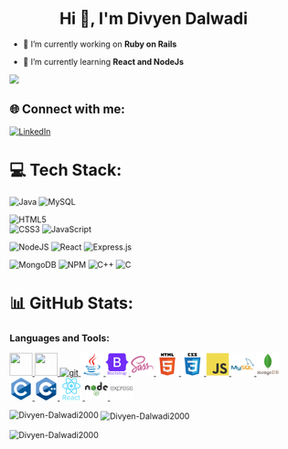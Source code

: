 
<h1 align="center">Hi 👋, I'm Divyen Dalwadi</h1>


- 🔭 I’m currently working on **Ruby on Rails**

- 🌱 I’m currently learning **React and NodeJs**
  

[![](https://visitcount.itsvg.in/api?id=Divyen-Dalwadi2000&icon=5&color=0)](https://visitcount.itsvg.in)

## 🌐 Connect with me:
[![LinkedIn](https://img.shields.io/badge/LinkedIn-%230077B5.svg?logo=linkedin&logoColor=white)](https://www.linkedin.com/in/divyen-dalwadi-638a15238/) 

# 💻 Tech Stack:
![Java](https://img.shields.io/badge/java-%23ED8B00.svg?style=for-the-badge&logo=java&logoColor=white) 
![MySQL](https://img.shields.io/badge/mysql-%2300f.svg?style=for-the-badge&logo=mysql&logoColor=white)

![HTML5](https://img.shields.io/badge/html5-%23E34F26.svg?style=for-the-badge&logo=html5&logoColor=white)  
![CSS3](https://img.shields.io/badge/css3-%231572B6.svg?style=for-the-badge&logo=css3&logoColor=white)
![JavaScript](https://img.shields.io/badge/javascript-%23323330.svg?style=for-the-badge&logo=javascript&logoColor=%23F7DF1E)

![NodeJS](https://img.shields.io/badge/node.js-6DA55F?style=for-the-badge&logo=node.js&logoColor=white) 
![React](https://img.shields.io/badge/react-%2320232a.svg?style=for-the-badge&logo=react&logoColor=%2361DAFB) 
![Express.js](https://img.shields.io/badge/express.js-%23404d59.svg?style=for-the-badge&logo=express&logoColor=%2361DAFB) 

![MongoDB](https://img.shields.io/badge/MongoDB-%234ea94b.svg?style=for-the-badge&logo=mongodb&logoColor=white) 
![NPM](https://img.shields.io/badge/NPM-%23000000.svg?style=for-the-badge&logo=npm&logoColor=white) 
![C++](https://img.shields.io/badge/c++-%2300599C.svg?style=for-the-badge&logo=c%2B%2B&logoColor=white)
![C](https://img.shields.io/badge/c-%2300599C.svg?style=for-the-badge&logo=c&logoColor=white) 

 <!-- ![LINUX](https://img.shields.io/badge/Linux-FCC624?style=for-the-badge&logo=linux&logoColor=black)  -->
<!-- ##  ![Postman](https://img.shields.io/badge/Postman-FF6C37?style=for-the-badge&logo=postman&logoColor=white)  -->



# 📊 GitHub Stats: 

<h3 align="left">Languages and Tools:</h3>
<p align="left"> <a href="https://developer.android.com" target="_blank" rel="noreferrer">


   <img src="https://cdn.jsdelivr.net/gh/devicons/devicon@latest/icons/ruby/ruby-original-wordmark.svg" width="40" height="40" />
   <img src="https://cdn.jsdelivr.net/gh/devicons/devicon@latest/icons/rails/rails-original-wordmark.svg" width="40" height="40" />
   
   <img src="https://www.vectorlogo.zone/logos/git-scm/git-scm-icon.svg" alt="git" width="40" height="40" />
      
   <img src="https://raw.githubusercontent.com/devicons/devicon/master/icons/java/java-original.svg" alt="java" width="40" height="40" /> 
               
   <img src="https://raw.githubusercontent.com/devicons/devicon/master/icons/bootstrap/bootstrap-plain-wordmark.svg" alt="bootstrap" width="40" height="40" /> 

   <img src="https://raw.githubusercontent.com/devicons/devicon/master/icons/sass/sass-original.svg" alt="sass" width="40" height="40" /> 
           
   <img src="https://raw.githubusercontent.com/devicons/devicon/master/icons/html5/html5-original-wordmark.svg" alt="html5" width="40" height="40" /> 
   
   <img src="https://raw.githubusercontent.com/devicons/devicon/master/icons/css3/css3-original-wordmark.svg" alt="css3" width="40" height="40" /> 

   <img src="https://raw.githubusercontent.com/devicons/devicon/master/icons/javascript/javascript-original.svg" alt="javascript" width="40" height="40" /> 

   <img src="https://raw.githubusercontent.com/devicons/devicon/master/icons/mysql/mysql-original-wordmark.svg" alt="mysql" width="40" height="40" /> 

   <img src="https://raw.githubusercontent.com/devicons/devicon/master/icons/mongodb/mongodb-original-wordmark.svg" alt="mongodb" width="40" height="40"  />
        
   <img src="https://raw.githubusercontent.com/devicons/devicon/master/icons/c/c-original.svg" alt="c" width="40" height="40" /> 
   
   <img src="https://raw.githubusercontent.com/devicons/devicon/master/icons/cplusplus/cplusplus-original.svg" alt="cplusplus" width="40" height="40" /> 
  
   <img src="https://raw.githubusercontent.com/devicons/devicon/master/icons/react/react-original-wordmark.svg" alt="react" width="40" height="40" /> 

   <img src="https://raw.githubusercontent.com/devicons/devicon/master/icons/nodejs/nodejs-original-wordmark.svg" alt="nodejs" width="40" height="40" /> 
                    
   <img src="https://raw.githubusercontent.com/devicons/devicon/master/icons/express/express-original-wordmark.svg" alt="express" width="40" height="40"/> 

</a>
</p>


<p><img align="left"
                src="https://github-readme-stats.vercel.app/api/top-langs?username=Divyen-Dalwadi2000&show_icons=true&locale=en&layout=compact"
                alt="Divyen-Dalwadi2000" /></p>

<p>&nbsp;<img align="center"
                src="https://github-readme-stats.vercel.app/api?username=Divyen-Dalwadi2000&show_icons=true&locale=en"
                alt="Divyen-Dalwadi2000" /></p>

<p><img align="center" src="https://github-readme-streak-stats.herokuapp.com/?user=Divyen-Dalwadi2000&"
                alt="Divyen-Dalwadi2000" /></p>
